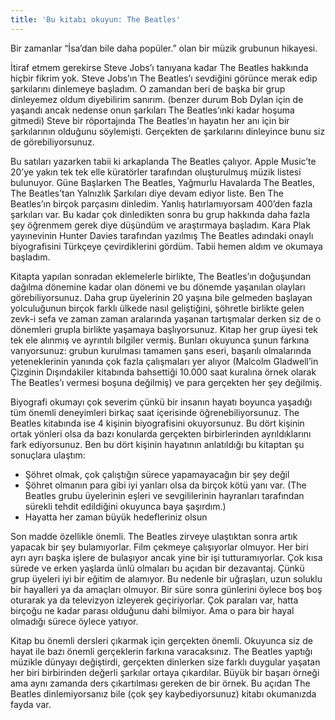 ```yaml
---
title: 'Bu kitabı okuyun: The Beatles'
---
```


Bir zamanlar “İsa’dan bile daha popüler.” olan bir müzik grubunun hikayesi.

İtiraf etmem gerekirse Steve Jobs’ı tanıyana kadar The Beatles hakkında hiçbir fikrim yok. Steve Jobs’ın The Beatles’ı sevdiğini görünce merak edip şarkılarını dinlemeye başladım.  O zamandan beri de başka bir grup dinleyemez oldum diyebilirim sanırım. (benzer durum Bob Dylan için de yaşandı ancak nedense onun şarkıları The Beatles’ınki kadar hoşuma gitmedi) Steve bir röportajında The Beatles’ın hayatın her anı için bir şarkılarının olduğunu söylemişti. Gerçekten de şarkılarını dinleyince bunu siz de görebiliyorsunuz.

Bu satıları yazarken tabii ki arkaplanda The Beatles çalıyor. Apple Music’te 20’ye yakın tek tek elle küratörler tarafından oluşturulmuş müzik listesi bulunuyor. Güne Başlarken The Beatles, Yağmurlu Havalarda The Beatles, The Beatles’tan Yalnızlık Şarkıları diye devam ediyor liste. Ben The Beatles’ın birçok parçasını dinledim. Yanlış hatırlamıyorsam 400’den fazla şarkıları var. Bu kadar çok dinledikten sonra bu grup hakkında daha fazla şey öğrenmem gerek diye düşündüm ve araştırmaya başladım. Kara Plak yayınevinin Hunter Davies tarafından yazılmış The Beatles adındaki onaylı biyografisini Türkçeye çevirdiklerini gördüm. Tabii hemen aldım ve okumaya başladım.

Kitapta yapılan sonradan eklemelerle birlikte, The Beatles’ın doğuşundan dağılma dönemine kadar olan dönemi ve bu dönemde yaşanılan olayları görebiliyorsunuz. Daha grup üyelerinin 20 yaşına bile gelmeden başlayan yolculuğunun birçok farklı ülkede nasıl geliştiğini, şöhretle birlikte gelen zevk-i sefa ve zaman zaman aralarında yaşanan tartışmalar derken siz de o dönemleri grupla birlikte yaşamaya başlıyorsunuz. Kitap her grup üyesi tek tek ele alınmış ve ayrıntılı bilgiler vermiş. Bunları okuyunca şunun farkına varıyorsunuz: grubun kurulması tamamen şans eseri, başarılı olmalarında yeteneklerinin yanında çok fazla çalışmaları yer alıyor (Malcolm Gladwell’in Çizginin Dışındakiler kitabında bahsettiği 10.000 saat kuralına örnek olarak The Beatles’ı vermesi boşuna değilmiş) ve para gerçekten her şey değilmiş.

Biyografi okumayı çok severim çünkü bir insanın hayatı boyunca yaşadığı tüm önemli deneyimleri birkaç saat içerisinde öğrenebiliyorsunuz. The Beatles kitabında ise 4 kişinin biyografisini okuyorsunuz. Bu dört kişinin ortak yönleri olsa da bazı konularda gerçekten birbirlerinden ayrıldıklarını fark ediyorsunuz. Ben bu dört kişinin hayatının anlatıldığı bu kitaptan şu sonuçlara ulaştım:

* Şöhret olmak, çok çalıştığın sürece yapamayacağın bir şey değil
* Şöhret olmanın para gibi iyi yanları olsa da birçok kötü yanı var. (The Beatles grubu üyelerinin eşleri ve sevgililerinin hayranları tarafından sürekli tehdit edildiğini okuyunca baya şaşırdım.)
* Hayatta her zaman büyük hedefleriniz olsun

Son madde özellikle önemli. The Beatles zirveye ulaştıktan sonra artık yapacak bir şey bulamıyorlar. Film çekmeye çalışıyorlar olmuyor. Her biri ayrı ayrı başka işlere de bulaşıyor ancak yine bir işi tutturamıyorlar. Çok kısa sürede ve erken yaşlarda ünlü olmaları bu açıdan bir dezavantaj. Çünkü grup üyeleri iyi bir eğitim de alamıyor. Bu nedenle bir uğraşları, uzun soluklu bir hayalleri ya da amaçları olmuyor. Bir süre sonra günlerini öylece boş boş oturarak ya da televizyon izleyerek geçiriyorlar. Çok paraları var, hatta birçoğu ne kadar parası olduğunu dahi bilmiyor. Ama o para bir hayal olmadığı sürece öylece yatıyor.

Kitap bu önemli dersleri çıkarmak için gerçekten önemli. Okuyunca siz de hayat ile bazı önemli gerçeklerin farkına varacaksınız. The Beatles yaptığı müzikle dünyayı değiştirdi, gerçekten dinlerken size farklı duygular yaşatan her biri birbirinden değerli şarkılar ortaya çıkardılar. Büyük bir başarı örneği ama aynı zamanda ders çıkartılması gereken de bir örnek. Bu açıdan The Beatles dinlemiyorsanız bile (çok şey kaybediyorsunuz) kitabı okumanızda fayda var.